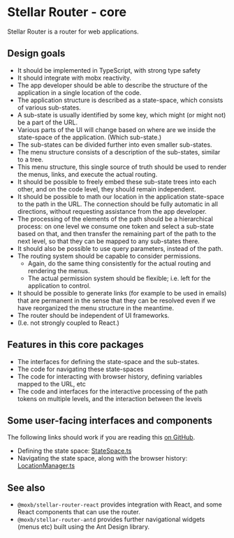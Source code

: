 # Stellar Router - core

Stellar Router is a router for web applications.

## Design goals

 - It should be implemented in TypeScript, with strong type safety
 - It should integrate with mobx reactivity.
 - The app developer should be able to describe the structure of the application
   in a single location of the code.
 - The application structure is described as a state-space,
   which consists of various sub-states.
 - A sub-state is usually identified by some key, which might (or might not) be
   a part of the URL.
 - Various parts of the UI will change based on where are we inside the
   state-space of the application. (Which sub-state.)
 - The sub-states can be divided further into even smaller sub-states.
 - The menu structure consists of a description of the sub-states,
   similar to a tree.
 - This menu structure, this single source of truth should be used
   to render the menus, links, and execute the actual routing.
 - It should be possible to freely embed these sub-state trees into each other,
   and on the code level, they should remain independent.
 - It should be possible to math our location in the application state-space to
   the path in the URL. The connection should be fully automatic in all directions,
   without requesting assistance from the app developer.
 - The processing of the elements of the path should be a hierarchical process:
   on one level we consume one token and select a sub-state based on that, and then
   transfer the remaining part of the path to the next level, so that they can be
   mapped to any sub-states there.
 - It should also be possible to use query parameters, instead of the path.
 - The routing system should be capable to consider permissions.
   - Again, do the same thing consistently for the actual routing
     and rendering the menus.
   - The actual permission system should be flexible;
     i.e. left for the application to control.
 - It should be possible to generate links (for example to be used in emails)
   that are permanent in the sense that they can be resolved even if we have
   reorganized the menu structure in the meantime.
 - The router should be independent of UI frameworks.
 - (I.e. not strongly coupled to React.)

## Features in this core packages

 * The interfaces for defining the state-space and the sub-states.
 * The code for navigating these state-spaces
 * The code for interacting with browser history, defining variables
   mapped to the URL, etc
 * The code and interfaces for the interactive processing of the path tokens
   on multiple levels, and the interaction between the levels

## Some user-facing interfaces and components

The following links should work if you are reading this
[on GitHub](https://github.com/moxb/moxb/blob/master/packages/stellar-router-core/).

 * Defining the state space: [StateSpace.ts](src/location-state-space/state-space/StateSpace.ts)
 * Navigating the state space, along with the browser history: [LocationManager.ts](src/location-manager/LocationManager.ts)

## See also
 * `@moxb/stellar-router-react` provides integration with React,
    and some React components that can use the router.
 * `@moxb/stellar-router-antd` provides further navigational widgets (menus etc)
    built using the Ant Design library.
